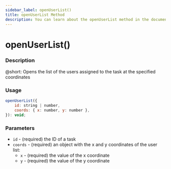 ```yaml
---
sidebar_label: openUserList()
title: openUserList Method
description: You can learn about the openUserList method in the documentation of the DHTMLX JavaScript To Do List library. Browse developer guides and API reference, try out code examples and live demos, and download a free 30-day evaluation version of DHTMLX To Do List.
---
```


# openUserList()

### Description

@short: Opens the list of the users assigned to the task at the specified coordinates

### Usage

~~~js
openUserList({
    id: string | number,
    coords: { x: number, y: number },
}): void;
~~~

### Parameters

- `id` - (required) the ID of a task
- `coords` - (required) an object with the x and y coordinates of the user list:
    - `x` - (required) the value of the x coordinate
    - `y` - (required) the value of the y coordinate